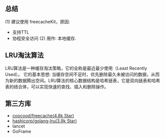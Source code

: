 ## 总结
(1) 建议使用 freecacheKit，原因:
* 支持TTL
* 协程安全访问
(2) 用作: 本地缓存.

## LRU淘汰算法
LRU算法是一种缓存淘汰策略，它的全称是最近最少使用（Least Recently Used）。
它的基本思想: 当缓存空间不足时，优先删除最久未被访问的数据，从而为新的数据腾出空间。LRU算法的核心数据结构是哈希链表，它是双向链表和哈希表的结合体，可以实现快速的查找、插入和删除操作。

## 第三方库
- [coocood/freecache(4.8k Star)](https://github.com/coocood/freecache)
- [hashicorp/golang-lru(3.9k Star)](https://github.com/hashicorp/golang-lru)
- lancet
- GoFrame
